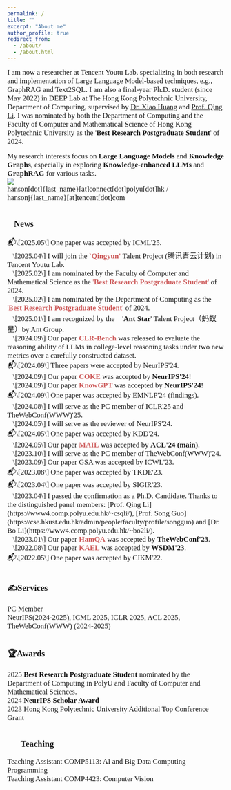 ```yaml
---
permalink: /
title: ""
excerpt: "About me"
author_profile: true
redirect_from: 
  - /about/
  - /about.html
---
```


<span style="font-family: Times New Roman; font-size: 17px">I am now a researcher at Tencent Youtu Lab, specializing in both research and implementation of Large Language Model-based techniques, e.g., GraphRAG and Text2SQL. I am also a final-year Ph.D. student (since May 2022) in DEEP Lab at The Hong Kong Polytechnic University, Department of Computing, supervised by [Dr. Xiao Huang](https://www4.comp.polyu.edu.hk/~xiaohuang/index.html) and [Prof. Qing Li](https://www4.comp.polyu.edu.hk/~csqli/). I was nominated by both the Department of Computing and the Faculty of Computer and Mathematical Science of Hong Kong Polytechnic University as the '**Best Research Postgraduate Student**' of 2024.</span>

<span style="font-family: Times New Roman; font-size: 17px">My research interests focus on <b>Large Language Models </b> and <b>Knowledge Graphs</b>, especially in exploring <b>Knowledge-enhanced LLMs</b> and <b>GraphRAG</b> for various tasks.</span><br>
![](https://img.shields.io/badge/Contact-Welcome-blue)<br>
<span style="font-family: Times New Roman; font-size: 17px; font:bold">hanson[dot]{last_name}[at]connect[dot]polyu[dot]hk / hansonj{last_name}[at]tencent[dot]com</span>
<h1><span style="font-size: 20px; font-family: Times New Roman; font: bold">📰News</span></h1>
<span style="font-family: Times New Roman; font-size: 17px; font: bold">📬\[2025.05\] One paper was accepted by ICML'25.</span><br>
<span style="font-family: Times New Roman; font-size: 17px; font: bold">🚩\[2025.04\] I will join the <b><span style="color: #CD5C5C">`Qingyun'</span></b> Talent Project (腾讯青云计划) in Tencent Youtu Lab.</span><br>
<span style="font-family: Times New Roman; font-size: 17px; font: bold">🚩\[2025.02\] I am nominated by the Faculty of Computer and Mathematical Science as the <span style="color: #CD5C5C">'<b>Best Research Postgraduate Student</b>'</span> of 2024.</span><br>
<span style="font-family: Times New Roman; font-size: 17px; font: bold">🚩\[2025.02\] I am nominated by the Department of Computing as the <span style="color: #CD5C5C">'<b>Best Research Postgraduate Student</b>'</span> of 2024.</span><br>
<span style="font-family: Times New Roman; font-size: 17px; font: bold">🚩\[2025.01\] I am recognized by the 🌟'<b>Ant Star</b>' Talent Project（蚂蚁星）by Ant Group.</span><br>
<span style="font-family: Times New Roman; font-size: 17px; font: bold">📜\[2024.09\] Our paper <b><span style="color: #CD5C5C">CLR-Bench</span></b> was released to evaluate the reasoning ability of LLMs in college-level reasoning tasks under two new metrics over a carefully constructed dataset.</span><br>
<span style="font-family: Times New Roman; font-size: 17px; font: bold">📬\[2024.09\] Three papers were accepted by NeurIPS'24.</span><br>
<span style="font-family: Times New Roman; font-size: 17px; font: bold">📜\[2024.09\] Our paper <b><span style="color: #CD5C5C">COKE</span></b> was accepted by <b>NeurIPS'24</b>! </span><br>
<span style="font-family: Times New Roman; font-size: 17px; font: bold">📜\[2024.09\] Our paper <b><span style="color: #CD5C5C">KnowGPT</span></b> was accepted by <b>NeurIPS'24</b>!</span><br>
<span style="font-family: Times New Roman; font-size: 17px; font: bold">📬\[2024.09\] One paper was accepted by EMNLP'24 (findings). </span><br>
<span style="font-family: Times New Roman; font-size: 17px; font: bold">🔎\[2024.08\] I will serve as the PC member of ICLR'25 and TheWebConf(WWW)'25.</span><br>
<span style="font-family: Times New Roman; font-size: 17px; font: bold">🔎\[2024.05\] I will serve as the reviewer of NeurIPS'24.</span><br>
<span style="font-family: Times New Roman; font-size: 17px; font: bold">📬\[2024.05\] One paper was accepted by KDD'24. </span><br>
<span style="font-family: Times New Roman; font-size: 17px; font: bold">📜\[2024.05\] Our paper <b><span style="color: #CD5C5C">MAIL</span></b> was accepted by <b>ACL'24 (main)</b>.</span><br>
<span style="font-family: Times New Roman; font-size: 17px; font: bold">🔎\[2023.10\] I will serve as the PC member of TheWebConf(WWW)'24.</span><br>
<span style="font-family: Times New Roman; font-size: 17px; font: bold">📜\[2023.09\] Our paper GSA was accepted by ICWL'23.</span><br>
<span style="font-family: Times New Roman; font-size: 17px; font: bold">📬\[2023.08\] One paper was accepted by TKDE'23. </span><br>
<span style="font-family: Times New Roman; font-size: 17px; font: bold">📬\[2023.04\] One paper was accepted by SIGIR'23.</span><br>
<span style="font-family: Times New Roman; font-size: 17px; font: bold">🚩\[2023.04\] I passed the confirmation as a Ph.D. Candidate. Thanks to the distinguished panel members: [Prof. Qing Li](https://www4.comp.polyu.edu.hk/~csqli/), [Prof. Song Guo](https://cse.hkust.edu.hk/admin/people/faculty/profile/songguo) and [Dr. Bo Li](https://www4.comp.polyu.edu.hk/~bo2li/). </span><br>
<span style="font-family: Times New Roman; font-size: 17px; font: bold">📜\[2023.01\] Our paper <b><span style="color: #CD5C5C">HamQA</span></b> was accepted by <b>TheWebConf'23</b>.</span><br>
<span style="font-family: Times New Roman; font-size: 17px; font: bold">📜\[2022.08\] Our paper <b><span style="color: #CD5C5C">KAEL</span></b> was accepted by <b>WSDM'23</b>.</span><br>
<span style="font-family: Times New Roman; font-size: 17px; font: bold">📬\[2022.05\] One paper was accepted by CIKM'22.</span><br>
<h1><span style="font-size: 20px; font-family: Times New Roman; font: bold">✍Services</span></h1>
<span style="font-family: Times New Roman; font-size: 17px; font:bold">PC Member</span><br>
<span style="font-family: Times New Roman; font-size: 17px">NeurIPS(2024-2025), ICML 2025, ICLR 2025, ACL 2025, TheWebConf(WWW) (2024-2025)</span><br>
<h1><span style="font-size: 20px; font-family: Times New Roman; font: bold">🏆Awards</span></h1>
<span style="font-family: Times New Roman; font-size: 17px">2025 <b>Best Research Postgraduate Student</b> nominated by the Department of Computing in PolyU and Faculty of Computer and Mathematical Sciences.</span><br>
<span style="font-family: Times New Roman; font-size: 17px">2024 <b>NeurIPS Scholar Award</b></span><br>
<span style="font-family: Times New Roman; font-size: 17px">2023 Hong Kong Polytechnic University Additional Top Conference Grant</span><br>
<h1><span style="font-size: 20px; font-family: Times New Roman; font: bold">🧑‍🏫Teaching</span></h1>
<span style="font-family: Times New Roman; font-size: 17px">Teaching Assistant COMP5113: AI and Big Data Computing Programming</span><br>
<span style="font-family: Times New Roman; font-size: 17px">Teaching Assistant COMP4423: Computer Vision</span><br>



